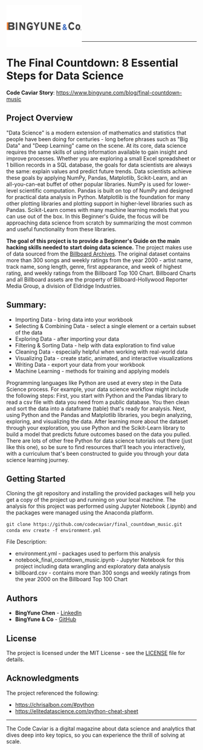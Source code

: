 <img src="https://raw.githubusercontent.com/codecaviar/digital_asset_management/master/assets/bingyune-and-company-logo-6400x3600.png" align="left" width="200" height="auto">

<br/><br/><br/><br/>

----------

# The Final Countdown: 8 Essential Steps for Data Science

**Code Caviar Story**: https://www.bingyune.com/blog/final-countdown-music    

## Project Overview

"Data Science" is a modern extension of mathematics and statistics that people have been doing for centuries - long before phrases such as "Big Data" and "Deep Learning" came on the scene. At its core, data science requires the same skills of using information available to gain insight and improve processes. Whether you are exploring a small Excel spreadsheet or 1 billion records in a SQL database, the goals for data scientists are always the same: explain values and predict future trends. Data scientists achieve these goals by applying NumPy, Pandas, Matplotlib, Scikit-Learn, and an all-you-can-eat buffet of other popular libraries. NumPy is used for lower-level scientific computation. Pandas is built on top of NumPy and designed for practical data analysis in Python. Matplotlib is the foundation for many other plotting libraries and plotting support in higher-level libraries such as Pandas. Scikit-Learn comes with many machine learning models that you can use out of the box. In this Beginner's Guide, the focus will be approaching data science from scratch by summarizing the most common and useful functionality from these libraries.

**The goal of this project is to provide a Beginner's Guide on the main hacking skills needed to start doing data science.** The project makes use of data sourced from the [Billboard Archives](https://www.billboard.com/charts). The original dataset contains more than 300 songs and weekly ratings from the year 2000 - artist name, track name, song length, genre, first appearance, and week of highest rating, and weekly ratings from the Billboard Top 100 Chart. Billboard Charts and all Billboard assets are the property of Billboard-Hollywood Reporter Media Group, a division of Eldridge Industries.

## Summary:

* Importing Data - bring data into your workbook
* Selecting & Combining Data - select a single element or a certain subset of the data
* Exploring Data - after importing your data
* Filtering & Sorting Data - help with data exploration to find value
* Cleaning Data - especially helpful when working with real-world data
* Visualizing Data - create static, animated, and interactive visualizations
* Writing Data - export your data from your workbook
* Machine Learning - methods for training and applying models

Programming languages like Python are used at every step in the Data Science process. For example, your data science workflow might include the following steps: First, you start with Python and the Pandas library to read a csv file with data you need from a public database. You then clean and sort the data into a dataframe (table) that's ready for analysis. Next, using Python and the Pandas and Matplotlib libraries, you begin analyzing, exploring, and visualizing the data. After learning more about the dataset through your exploration, you use Python and the Scikit-Learn library to build a model that predicts future outcomes based on the data you pulled. There are lots of other free Python for data science tutorials out there (just like this one), so be sure to find resources that'll teach you interactively, with a curriculum that's been constructed to guide you through your data science learning journey.

## Getting Started

Cloning the git repository and installing the provided packages will help you get a copy of the project up and running on your local machine. The analysis for this project was performed using Jupyter Notebook (.ipynb) and the packages were managed using the Anaconda platform.

```
git clone https://github.com/codecaviar/final_countdown_music.git
conda env create -f environment.yml
```

File Description:
* environment.yml - packages used to perform this analysis
* notebook_final_countdown_music.ipynb - Jupyter Notebook for this project including data wrangling and exploratory data analysis     
* billboard.csv - contains more than 300 songs and weekly ratings from the year 2000 on the Billboard Top 100 Chart

## Authors

- **BingYune Chen** - [LinkedIn](https://www.linkedin.com/in/bingyune-chen/)
- **BingYune & Co** - [GitHub](https://github.com/codecaviar)

## License

The project is licensed under the MIT License - see the [LICENSE](LICENSE) file for details.

## Acknowledgments

The project referenced the following:
* https://chrisalbon.com/#python
* https://elitedatascience.com/python-cheat-sheet

----------
The Code Caviar is a digital magazine about data science and analytics that dives deep into key topics, so you can experience the thrill of solving at scale.
